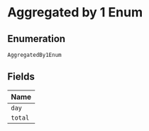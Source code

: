 
# Aggregated by 1 Enum

## Enumeration

`AggregatedBy1Enum`

## Fields

| Name |
|  --- |
| `day` |
| `total` |


